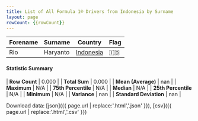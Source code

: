 ```yaml
---
title: List of All Formula 1® Drivers from Indonesia by Surname
layout: page
rowCount: {{rowCount}}
---
```


| Forename | Surname | Country | Flag |
|--|--|--|--|
| Rio | Haryanto | [Indonesia](/f1/countries/indonesia) | 🇮🇩 |

#### Statistic Summary

| **Row Count** | 0.000 |
| **Total Sum** | 0.000 |
| **Mean (Average)** | nan |
| **Maximum** | N/A |
| **75th Percentile** | N/A |
| **Median** | N/A |
| **25th Percentile** | N/A |
| **Minimum** | N/A |
| **Variance** | nan |
| **Standard Deviation** | nan |

Download data: [json]({{ page.url | replace:'.html','.json' }}), [csv]({{ page.url | replace:'.html','.csv' }})
